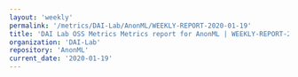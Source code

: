 ```yaml
---
layout: 'weekly'
permalink: '/metrics/DAI-Lab/AnonML/WEEKLY-REPORT-2020-01-19'
title: 'DAI Lab OSS Metrics Metrics report for AnonML | WEEKLY-REPORT-2020-01-19'
organization: 'DAI-Lab'
repository: 'AnonML'
current_date: '2020-01-19'
---
```

